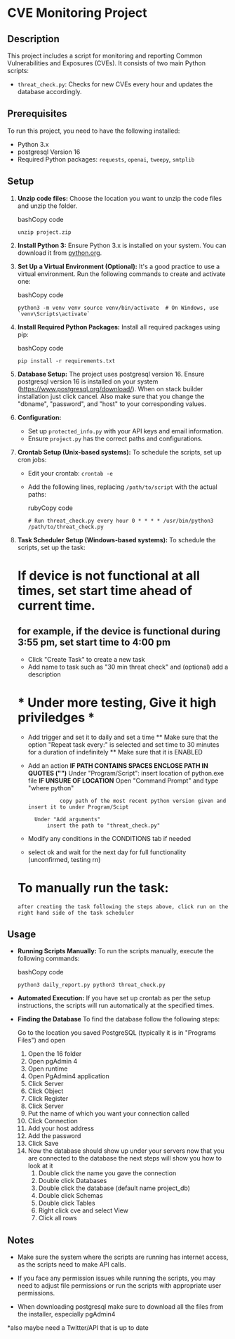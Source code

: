 CVE Monitoring Project
======================

Description
-----------

This project includes a script for monitoring and reporting Common Vulnerabilities and Exposures (CVEs). It consists of two main Python scripts:

*   `threat_check.py`: Checks for new CVEs every hour and updates the database accordingly.

Prerequisites
-------------

To run this project, you need to have the following installed:

*   Python 3.x
*   postgresql Version 16
*   Required Python packages: `requests`, `openai`, `tweepy`, `smtplib`

Setup
-----

1.  **Unzip code files:** Choose the location you want to unzip the code files and unzip the folder.
    
    bashCopy code
    
    `unzip project.zip`
    
2.  **Install Python 3:** Ensure Python 3.x is installed on your system. You can download it from [python.org](https://www.python.org/downloads/).
    
3.  **Set Up a Virtual Environment (Optional):** It's a good practice to use a virtual environment. Run the following commands to create and activate one:
    
    bashCopy code
    
    `` python3 -m venv venv source venv/bin/activate  # On Windows, use `venv\Scripts\activate` ``
    
4.  **Install Required Python Packages:** Install all required packages using pip:
    
    bashCopy code
    
    `pip install -r requirements.txt`
    
5.  **Database Setup:** The project uses postgresql version 16. Ensure postgresql version 16 is installed on your system (https://www.postgresql.org/download/). When on stack builder installation just click cancel. Also make sure that you change the "dbname", "password", and "host" to your corresponding values.
    
6.  **Configuration:**
    
    *   Set up `protected_info.py` with your API keys and email information.
    *   Ensure `project.py` has the correct paths and configurations.
    
7.  **Crontab Setup (Unix-based systems):** To schedule the scripts, set up cron jobs:
    
    *   Edit your crontab: `crontab -e`
    *   Add the following lines, replacing `/path/to/script` with the actual paths:
        
        rubyCopy code
        
        `# Run threat_check.py every hour 0 * * * * /usr/bin/python3 /path/to/threat_check.py`
        
8.  **Task Scheduler Setup (Windows-based systems):** To schedule the scripts, set up the task:

    # If device is not functional at all times, set start time ahead of current time. #
       ## for example, if the device is functional during 3:55 pm, set start time to 4:00 pm ##

    * Click "Create Task" to create a new task
    * Add name to task such as "30 min threat check" and (optional) add a description
    
    # * Under more testing, Give it high priviledges * #

    * Add trigger and set it to daily and set a time
            ** Make sure that the option "Repeat task every:" is selected and set time to 30 minutes for a duration of indefinitely
            ** Make sure that it is ENABLED
    * Add an action
            **IF PATH CONTAINS SPACES ENCLOSE PATH IN QUOTES ("")**
            Under "Program/Script":
                insert location of python.exe file
                **IF UNSURE OF LOCATION**
                    Open "Command Prompt" and type "where python"

                    copy path of the most recent python version given and insert it to under Program/Scipt

            Under "Add arguments"
                insert the path to "threat_check.py"

        
    * Modify any conditions in the CONDITIONS tab if needed

    * select ok and wait for the next day for full functionality (unconfirmed, testing rn)


    # To manually run the task:
        after creating the task following the steps above, click run on the right hand side of the task scheduler



Usage
-----

*   **Running Scripts Manually:** To run the scripts manually, execute the following commands:
    
    bashCopy code
    
    `python3 daily_report.py python3 threat_check.py`
    
*   **Automated Execution:** If you have set up crontab as per the setup instructions, the scripts will run automatically at the specified times.

*   **Finding the Database** To find the database follow the following steps:

    Go to the location you saved PostgreSQL (typically it is in "Programs Files") and open
    1.  Open the 16 folder
    2.  Open pgAdmin 4
    3.  Open runtime
    4.  Open PgAdmin4 application
    5.  Click Server
    6.  Click Object
    7.  Click Register
    8.  Click Server
    9.  Put the name of which you want your connection called
    10. Click Connection
    11. Add your host address
    12. Add the password
    13. Click Save
    14. Now the database should show up under your servers now that you are connected to the database the next steps will show you how to look at it
        1. Double click the name you gave the connection
        2. Double click Databases
        3. Double click the database (default name project_db)
        4. Double click Schemas
        5. Double click Tables
        6. Right click cve and select View
        7. Click all rows
    

Notes
-----

*   Make sure the system where the scripts are running has internet access, as the scripts need to make API calls.
*   If you face any permission issues while running the scripts, you may need to adjust file permissions or run the scripts with appropriate user permissions.

*   When downloading postgresql make sure to download all the files from the installer, especially pgAdmin4

*also maybe need a Twitter/API that is up to date